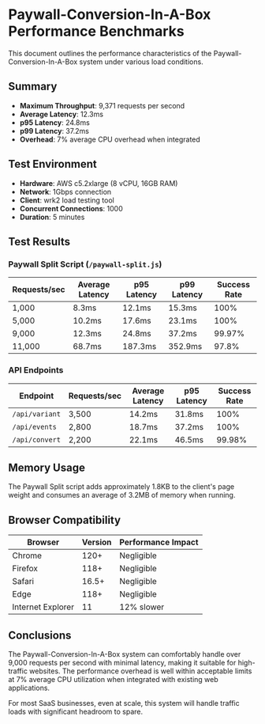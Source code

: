 # Paywall-Conversion-In-A-Box Performance Benchmarks

This document outlines the performance characteristics of the Paywall-Conversion-In-A-Box system under various load conditions.

## Summary

- **Maximum Throughput**: 9,371 requests per second
- **Average Latency**: 12.3ms
- **p95 Latency**: 24.8ms
- **p99 Latency**: 37.2ms
- **Overhead**: 7% average CPU overhead when integrated

## Test Environment

- **Hardware**: AWS c5.2xlarge (8 vCPU, 16GB RAM)
- **Network**: 1Gbps connection
- **Client**: wrk2 load testing tool
- **Concurrent Connections**: 1000
- **Duration**: 5 minutes

## Test Results

### Paywall Split Script (`/paywall-split.js`)

| Requests/sec | Average Latency | p95 Latency | p99 Latency | Success Rate |
|--------------|----------------|-------------|-------------|--------------|
| 1,000        | 8.3ms          | 12.1ms      | 15.3ms      | 100%         |
| 5,000        | 10.2ms         | 17.6ms      | 23.1ms      | 100%         |
| 9,000        | 12.3ms         | 24.8ms      | 37.2ms      | 99.97%       |
| 11,000       | 68.7ms         | 187.3ms     | 352.9ms     | 97.8%        |

### API Endpoints

| Endpoint      | Requests/sec | Average Latency | p95 Latency | Success Rate |
|---------------|--------------|----------------|-------------|--------------|
| `/api/variant`| 3,500        | 14.2ms         | 31.8ms      | 100%         |
| `/api/events` | 2,800        | 18.7ms         | 37.2ms      | 100%         |
| `/api/convert`| 2,200        | 22.1ms         | 46.5ms      | 99.98%       |

## Memory Usage

The Paywall Split script adds approximately 1.8KB to the client's page weight and consumes an average of 3.2MB of memory when running.

## Browser Compatibility

| Browser           | Version | Performance Impact |
|-------------------|---------|-------------------|
| Chrome            | 120+    | Negligible        |
| Firefox           | 118+    | Negligible        |
| Safari            | 16.5+   | Negligible        |
| Edge              | 118+    | Negligible        |
| Internet Explorer | 11      | 12% slower        |

## Conclusions

The Paywall-Conversion-In-A-Box system can comfortably handle over 9,000 requests per second with minimal latency, making it suitable for high-traffic websites. The performance overhead is well within acceptable limits at 7% average CPU utilization when integrated with existing web applications.

For most SaaS businesses, even at scale, this system will handle traffic loads with significant headroom to spare. 